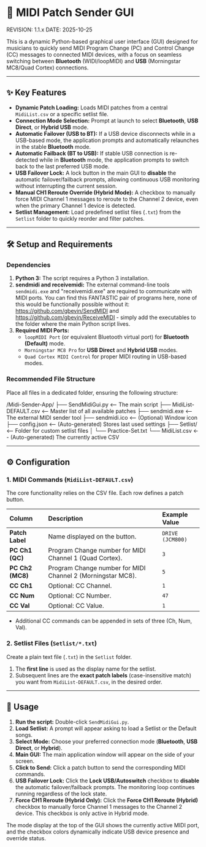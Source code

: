 # 🚀 MIDI Patch Sender GUI

REVISION: 1.1.x
DATE:     2025-10-25

This is a dynamic Python-based graphical user interface (GUI) designed for musicians to quickly send MIDI Program Change (PC) and Control Change (CC) messages to connected MIDI devices, with a focus on seamless switching between **Bluetooth** (WIDI/loopMIDI) and **USB** (Morningstar MC8/Quad Cortex) connections.

---

## ✨ Key Features

* **Dynamic Patch Loading:** Loads MIDI patches from a central `MidiList.csv` or a specific setlist file.
* **Connection Mode Selection:** Prompt at launch to select **Bluetooth**, **USB Direct**, or **Hybrid USB** mode.
* **Automatic Failover (USB to BT):** If a USB device disconnects while in a USB-based mode, the application prompts and automatically relaunches in the stable **Bluetooth** mode.
* **Automatic Failback (BT to USB):** If stable USB connection is re-detected while in **Bluetooth** mode, the application prompts to switch back to the last preferred USB mode.
* **USB Failover Lock:** A lock button in the main GUI to **disable** the automatic failover/failback prompts, allowing continuous USB monitoring without interrupting the current session.
* **Manual CH1 Reroute Override (Hybrid Mode):** A checkbox to manually force MIDI Channel 1 messages to reroute to the Channel 2 device, even when the primary Channel 1 device is detected.
* **Setlist Management:** Load predefined setlist files (`.txt`) from the `Setlist` folder to quickly reorder and filter patches.

---

## 🛠️ Setup and Requirements

### Dependencies

1.  **Python 3:** The script requires a Python 3 installation.
2.  **sendmidi and receivemidi:** The external command-line tools `sendmidi.exe` and "receivemidi.exe" are required to communicate with MIDI ports. You can find this FANTASTIC pair of programs here, none of this would be functionally possible without it: https://github.com/gbevin/SendMIDI and https://github.com/gbevin/ReceiveMIDI - simply add the executables to the folder where the main Python script lives.
3.  **Required MIDI Ports:**
    * `loopMIDI Port` (or equivalent Bluetooth virtual port) for **Bluetooth (Default)** mode.
    * `Morningstar MC8 Pro` for **USB Direct** and **Hybrid USB** modes.
    * `Quad Cortex MIDI Control` for proper MIDI routing in USB-based modes.

### Recommended File Structure

Place all files in a dedicated folder, ensuring the following structure:

/Midi-Sender-App/
├── SendMidiGui.py        <-- The main script
├── MidiList-DEFAULT.csv  <-- Master list of all available patches
├── sendmidi.exe          <-- The external MIDI sender tool
├── sendmidi.ico          <-- (Optional) Window icon
├── config.json           <-- (Auto-generated) Stores last used settings
├── Setlist/              <-- Folder for custom setlist files
│   └── Practice-Set.txt
└── MidiList.csv          <-- (Auto-generated) The currently active CSV

---

## ⚙️ Configuration

### 1. MIDI Commands (`MidiList-DEFAULT.csv`)

The core functionality relies on the CSV file. Each row defines a patch button.

| Column          | Description                                                    | Example Value    |
| :-------------- | :------------------------------------------------------------- | :--------------- |
| **Patch Label** | Name displayed on the button.                                  | `DRIVE (JCM800)` |
| **PC Ch1 (QC)** | Program Change number for MIDI Channel 1 (Quad Cortex).        | `3`              |
| **PC Ch2 (MC8)**| Program Change number for MIDI Channel 2 (Morningstar MC8).    | `5`              |
| **CC Ch1** | Optional: CC Channel.                                          | `1`              |
| **CC Num** | Optional: CC Number.                                           | `47`             |
| **CC Val** | Optional: CC Value.                                            | `1`              |

* Additional CC commands can be appended in sets of three (Ch, Num, Val).

### 2. Setlist Files (`Setlist/*.txt`)

Create a plain text file (`.txt`) in the `Setlist` folder.

1.  The **first line** is used as the display name for the setlist.
2.  Subsequent lines are the **exact patch labels** (case-insensitive match) you want from `MidiList-DEFAULT.csv`, in the desired order.

---

## 🏃 Usage

1.  **Run the script:** Double-click `SendMidiGui.py`.
2.  **Load Setlist:** A prompt will appear asking to load a Setlist or the Default songs.
3.  **Select Mode:** Choose your preferred connection mode (**Bluetooth**, **USB Direct**, or **Hybrid**).
4.  **Main GUI:** The main application window will appear on the side of your screen.
5.  **Click to Send:** Click a patch button to send the corresponding MIDI commands.
6.  **USB Failover Lock:** Click the **Lock USB/Autoswitch** checkbox to **disable** the automatic failover/failback prompts. The monitoring loop continues running regardless of the lock state.
7.  **Force CH1 Reroute (Hybrid Only):** Click the **Force CH1 Reroute (Hybrid)** checkbox to manually force Channel 1 messages to the Channel 2 device. This checkbox is only active in Hybrid mode.

The mode display at the top of the GUI shows the currently active MIDI port, and the checkbox colors dynamically indicate USB device presence and override status.
